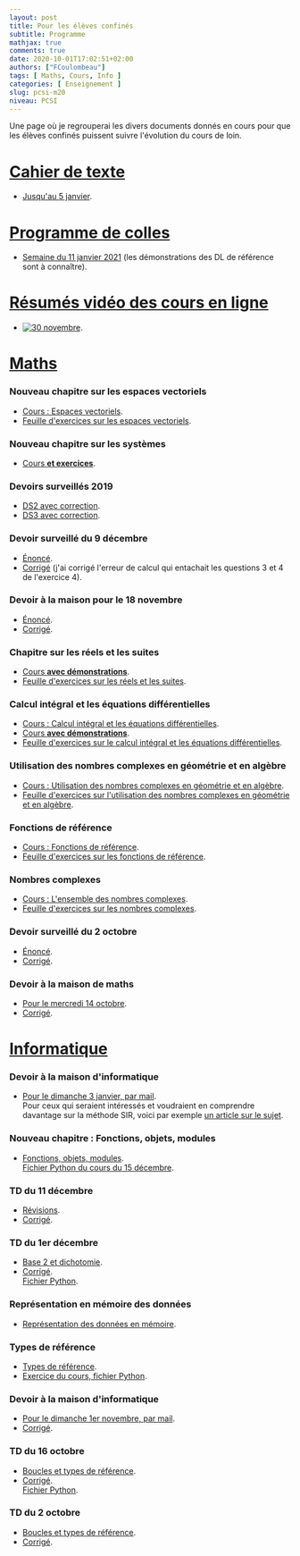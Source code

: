 ```yaml
---
layout: post
title: Pour les élèves confinés
subtitle: Programme
mathjax: true
comments: true
date: 2020-10-01T17:02:51+02:00
authors: ["FCoulombeau"]
tags: [ Maths, Cours, Info ]
categories: [ Enseignement ]
slug: pcsi-m20
niveau: PCSI
---
```


Une page où je regrouperai les divers documents donnés en cours pour que les élèves confinés puissent suivre l'évolution du cours de loin.

# <ins>Cahier de texte</ins>

- [Jusqu'au 5 janvier](https://fcoulombeau.github.io/cours/CahierTexte.pdf).

# <ins>Programme de colles</ins>

- [Semaine du 11 janvier 2021](https://fcoulombeau.github.io/cours/Colles.pdf) (les démonstrations des DL de référence sont à connaître).
  
# <ins>Résumés vidéo des cours en ligne</ins>

- [![30 novembre](http://img.youtube.com/vi/jVUz9cJF3rI/0.jpg)](http://www.youtube.com/watch?v=jVUz9cJF3rI).

# <ins>Maths</ins>

### Nouveau chapitre sur les espaces vectoriels
- [Cours : Espaces vectoriels](https://fcoulombeau.github.io/cours/EspacesVectoriels.pdf).  
- [Feuille d'exercices sur les espaces vectoriels](https://fcoulombeau.github.io/cours/EspacesVectorielsExos.pdf).

### Nouveau chapitre sur les systèmes
- [Cours **et exercices**](https://fcoulombeau.github.io/cours/Systemes.pdf).

### Devoirs surveillés 2019
- [DS2 avec correction](https://fcoulombeau.github.io/cours/DS2-2019.pdf).
- [DS3 avec correction](https://fcoulombeau.github.io/cours/DS3-2019.pdf).

### Devoir surveillé du 9 décembre

- [Énoncé](https://fcoulombeau.github.io/cours/DS2.pdf).
- [Corrigé](https://fcoulombeau.github.io/cours/DS2c.pdf) (j'ai corrigé l'erreur de calcul qui entachait les questions 3 et 4 de l'exercice 4).
  
### Devoir à la maison pour le 18 novembre

- [Énoncé](https://fcoulombeau.github.io/cours/DM2.pdf).
- [Corrigé](https://fcoulombeau.github.io/cours/DM2c.pdf).

### Chapitre sur les réels et les suites
- [Cours **avec démonstrations**](https://fcoulombeau.github.io/cours/ReelsSuites.pdf).  
- [Feuille d'exercices sur les réels et les suites](https://fcoulombeau.github.io/cours/ReelsSuitesExos.pdf).

### Calcul intégral et les équations différentielles

- [Cours : Calcul intégral et les équations différentielles](https://fcoulombeau.github.io/cours/IntEquaDif.pdf).  
- [Cours **avec démonstrations**](https://fcoulombeau.github.io/cours/IntEquaDifDemos.pdf).  
- [Feuille d'exercices sur le calcul intégral et les équations différentielles](https://fcoulombeau.github.io/cours/IntEquaDifExos.pdf).

### Utilisation des nombres complexes en géométrie et en algèbre

- [Cours : Utilisation des nombres complexes en géométrie et en algèbre](https://fcoulombeau.github.io/cours/Complexes2.pdf).
- [Feuille d'exercices sur l'utilisation des nombres complexes en géométrie et en algèbre](https://fcoulombeau.github.io/cours/ComplexesExos2.pdf).

### Fonctions de référence

- [Cours : Fonctions de référence](https://fcoulombeau.github.io/cours/Calculus2.pdf).
- [Feuille d'exercices sur les fonctions de référence](https://fcoulombeau.github.io/cours/CalculusExos2.pdf).

### Nombres complexes

- [Cours : L'ensemble des nombres complexes](https://fcoulombeau.github.io/cours/Complexes1.pdf).
- [Feuille d'exercices sur les nombres complexes](https://fcoulombeau.github.io/cours/ComplexesExos1.pdf).


### Devoir surveillé du 2 octobre

- [Énoncé](https://fcoulombeau.github.io/cours/DS1.pdf).
- [Corrigé](https://fcoulombeau.github.io/cours/DS1c.pdf).

### Devoir à la maison de maths

- [Pour le mercredi 14 octobre](https://fcoulombeau.github.io/cours/DM1.pdf).
- [Corrigé](https://fcoulombeau.github.io/cours/DM1c.pdf).

# <ins>Informatique</ins>

### Devoir à la maison d'informatique

- [Pour le dimanche 3 janvier, par mail](https://fcoulombeau.github.io/cours/DMInfo2.pdf).  
  Pour ceux qui seraient intéressés et voudraient en comprendre davantage sur la méthode SIR, voici par exemple [un article sur le sujet](http://www.math.ens.fr/enseignement/telecharger_fichier.php?fichier=1693).

### Nouveau chapitre : Fonctions, objets, modules
- [Fonctions, objets, modules](https://fcoulombeau.github.io/cours/InfoCh4-FonctionsModules.pdf).  
  [Fichier Python du cours du 15 décembre](https://fcoulombeau.github.io/cours/Cours1512.py).

### TD du 11 décembre

- [Révisions](https://fcoulombeau.github.io/cours/TDInfo8.pdf).
- [Corrigé](https://fcoulombeau.github.io/cours/TDInfo8c.pdf).

### TD du 1er décembre

- [Base 2 et dichotomie](https://fcoulombeau.github.io/cours/TDInfo7.pdf).
- [Corrigé](https://fcoulombeau.github.io/cours/TDInfo7c.pdf).  
  [Fichier Python](https://fcoulombeau.github.io/cours/TDInfo7.py).

### Représentation en mémoire des données

- [Représentation des données en mémoire](https://fcoulombeau.github.io/cours/Binaire.pdf).

### Types de référence

- [Types de référence](https://fcoulombeau.github.io/cours/TypesRef.pdf).
- [Exercice du cours, fichier Python](https://fcoulombeau.github.io/cours/Cours-Info-06102020.py).

### Devoir à la maison d'informatique

- [Pour le dimanche 1<UP>er</UP> novembre, par mail](https://fcoulombeau.github.io/cours/DMInfo1.pdf).
- [Corrigé](https://fcoulombeau.github.io/cours/DMInfo1c.pdf).

### TD du 16 octobre

- [Boucles et types de référence](https://fcoulombeau.github.io/cours/TDInfo4.pdf).
- [Corrigé](https://fcoulombeau.github.io/cours/TDInfo4c.pdf).  
  [Fichier Python](https://fcoulombeau.github.io/cours/TDInfo4.py).

### TD du 2 octobre

- [Boucles et types de référence](https://fcoulombeau.github.io/cours/TDInfo3.pdf).
- [Corrigé](https://fcoulombeau.github.io/cours/TDInfo3c.pdf).